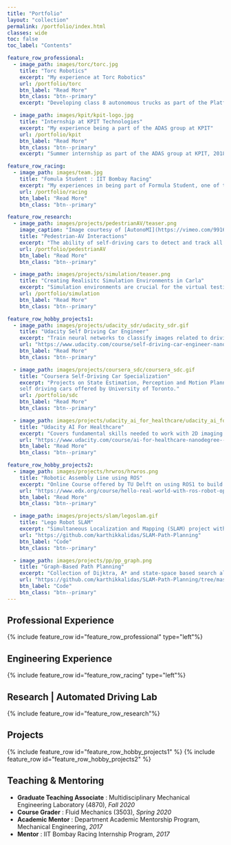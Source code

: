 ```yaml
---
title: "Portfolio"
layout: "collection"
permalink: /portfolio/index.html
classes: wide
toc: false
toc_label: "Contents"

feature_row_professional:
  - image_path: images/torc/torc.jpg
    title: "Torc Robotics"
    excerpt: "My experience at Torc Robotics"
    url: /portfolio/torc
    btn_label: "Read More"
    btn_class: "btn--primary"
    excerpt: "Developing class 8 autonomous trucks as part of the Platform & Vehicle Commissioning team. My expertise lies in system integration and testing within the field of autonomous vehicle technology"

  - image_path: images/kpit/kpit-logo.jpg
    title: "Internship at KPIT Technologies"
    excerpt: "My experience being a part of the ADAS group at KPIT"
    url: /portfolio/kpit
    btn_label: "Read More"
    btn_class: "btn--primary"
    excerpt: "Summer internship as part of the ADAS group at KPIT, 2018. I was mainly responsible for designing and testing Plug and Play hardware to enable Automatic Emergency Braking (AEB) in commerical vehicles"

feature_row_racing:
  - image_path: images/team.jpg
    title: "Fomula Student : IIT Bombay Racing"
    excerpt: "My experiences in being part of Formula Student, one of the world's biggest student engineering design competition. I was part of our FS team IIT Bombay Racing, India’s premier Formula Student Electric team with a vision to “Revolutionize Electric Mobility in India focusing on sustainable technologies and innovations”. We participate in the prestigious international competition Formula Student UK at Silverstone circuit every year with a newly built electric racecar."
    url: /portfolio/racing
    btn_label: "Read More"
    btn_class: "btn--primary"

feature_row_research:
  - image_path: images/projects/pedestrianAV/teaser.png
    image_caption: "Image courtesy of [AutonoMI](https://vimeo.com/99160686)"
    title: "Pedestrian-AV Interactions"
    excerpt: "The ability of self-driving cars to detect and track all of the dynamic objects critical to safe navigation. Especially how can autonomous vehicles predict a pedestrain's trajectory for safe maneuvering in scenarios such as intersections and crosswalks."
    url: /portfolio/pedestrianAV
    btn_label: "Read More"
    btn_class: "btn--primary"

  - image_path: images/projects/simulation/teaser.png
    title: "Creating Realisitc Simulation Environments in Carla"
    excerpt: "Simulation environments are crucial for the virtual testing of autonomous vehicles. How can we make the creation of such enviroments more realistic using open-source tools."
    url: /portfolio/simulation
    btn_label: "Read More"
    btn_class: "btn--primary"

feature_row_hobby_projects1:
  - image_path: images/projects/udacity_sdr/udacity_sdr.gif
    title: "Udacity Self Driving Car Engineer"
    excerpt: "Train neural networks to classify images related to driving, correspond objects from images to lidar point clouds, predict behavior of other objects in the vehicle’s environment, program a finite state machine to plan the vehicle’s motion, and implement PID controller to use steering, acceleration, and brakes."
    url: "https://www.udacity.com/course/self-driving-car-engineer-nanodegree--nd0013"
    btn_label: "Read More"
    btn_class: "btn--primary"

  - image_path: images/projects/coursera_sdc/coursera_sdc.gif
    title: "Coursera Self-Driving Car Specialization"
    excerpt: "Projects on State Estimation, Perception and Motion Planning for
    self driving cars offered by University of Toronto."
    url: /portfolio/sdc
    btn_label: "Read More"
    btn_class: "btn--primary"

  - image_path: images/projects/udacity_ai_for_healthcare/udacity_ai_for_healthcare.png
    title: "Udacity AI For Healthcare"
    excerpt: "Covers fundamental skills needed to work with 2D imaging data, such as extracting images from DICOM files, building AI models, and obtaining regulatory approval. Projects involve Pneumonia Detection using Chest X-Rays, Quantifying Hippocampus Volume for Alzheimer's Progression, Patient Selection for Diabetes Drug Testing, and Motion Compensated Pulse Rate Estimation"
    url: "https://www.udacity.com/course/ai-for-healthcare-nanodegree--nd320"
    btn_label: "Read More"
    btn_class: "btn--primary"

feature_row_hobby_projects2:
  - image_path: images/projects/hrwros/hrwros.png
    title: "Robotic Assembly Line using ROS"
    excerpt: "Online Course offered by TU Delft on using ROS1 to build an industrial production line with two robotic arms and a mobile robot capable of doing basic tasks such as pick-and-place objects and navigating through obstacles using the Gazebo simulation enviroment."
    url: "https://www.edx.org/course/hello-real-world-with-ros-robot-operating-system"
    btn_label: "Read More"
    btn_class: "btn--primary"

  - image_path: images/projects/slam/legoslam.gif
    title: "Lego Robot SLAM"
    excerpt: "Simultaneous Localization and Mapping (SLAM) project with a 2D lego robot. This course imparts the basic principles about laser scanning and its respective application areas along with the concepts used in state estimation and motion planning. A 2D robot enviroment is used as an example to program estimation algorithms using KF, EKF, and PF using real sensor data."
    url: "https://github.com/karthikkalidas/SLAM-Path-Planning"
    btn_label: "Code"
    btn_class: "btn--primary"

  - image_path: images/projects/pp/pp_graph.png
    title: "Graph-Based Path Planning"
    excerpt: "Collection of Dijktra, A* and state-space based search algorithms"
    url: "https://github.com/karthikkalidas/SLAM-Path-Planning/tree/master/Unit_PP"
    btn_label: "Code"
    btn_class: "btn--primary"
---
```


## Professional Experience
{% include feature_row id="feature_row_professional" type="left"%}
## Engineering Experience
{% include feature_row id="feature_row_racing" type="left"%}
## Research | Automated Driving Lab
{% include feature_row id="feature_row_research"%}
## Projects
{% include feature_row id="feature_row_hobby_projects1" %}
{% include feature_row id="feature_row_hobby_projects2" %}
## Teaching & Mentoring
- **Graduate Teaching Associate** : Multidisciplinary Mechanical Engineering Laboratory (4870), *Fall 2020*
- **Course Grader** : Fluid Mechanics (3503), *Spring 2020*
- **Academic Mentor** : Department Academic Mentorship Program, Mechanical Engineering, *2017*
- **Mentor** : IIT Bombay Racing Internship Program, *2017*
